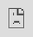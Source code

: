 ```yaml
---
title: Cell Cycle
template: tools/software
---
```


<iframe src="https://westholm.shinyapps.io/campbell_glucose/" style="position:fixed; top:0; left:0; bottom:0; right:0; width:100%; height:100%; border:none; margin:0; padding:0; overflow:hidden; z-index:999999;">
    Your browser doesn't support iframes
</iframe>
